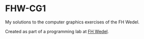 # FHW-CG1
My solutions to the computer graphics exercises of the FH Wedel.

Created as part of a programming lab at [FH Wedel](https://www.fh-wedel.de/).
